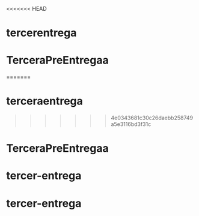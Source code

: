 <<<<<<< HEAD
# tercerentrega
# TerceraPreEntregaa
=======
# terceraentrega
>>>>>>> 4e0343681c30c26daebb258749a5e3116bd3f31c
# TerceraPreEntregaa
# tercer-entrega
# tercer-entrega
